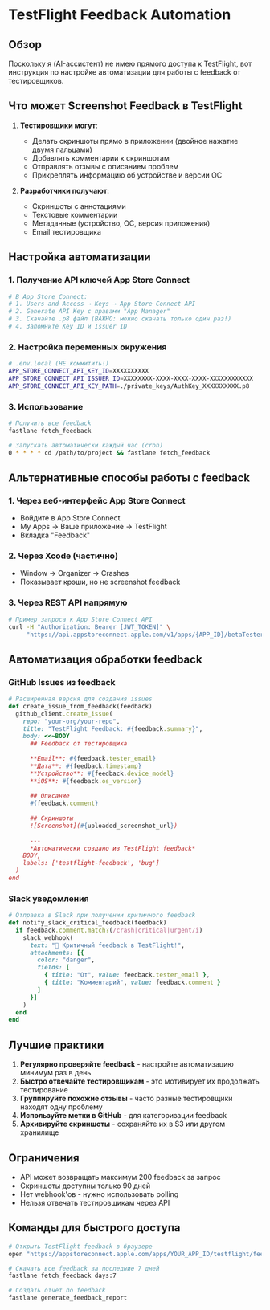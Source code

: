 # TestFlight Feedback Automation

## Обзор

Поскольку я (AI-ассистент) не имею прямого доступа к TestFlight, вот инструкция по настройке автоматизации для работы с feedback от тестировщиков.

## Что может Screenshot Feedback в TestFlight

1. **Тестировщики могут**:
   - Делать скриншоты прямо в приложении (двойное нажатие двумя пальцами)
   - Добавлять комментарии к скриншотам
   - Отправлять отзывы с описанием проблем
   - Прикреплять информацию об устройстве и версии ОС

2. **Разработчики получают**:
   - Скриншоты с аннотациями
   - Текстовые комментарии
   - Метаданные (устройство, ОС, версия приложения)
   - Email тестировщика

## Настройка автоматизации

### 1. Получение API ключей App Store Connect

```bash
# В App Store Connect:
# 1. Users and Access → Keys → App Store Connect API
# 2. Generate API Key с правами "App Manager"
# 3. Скачайте .p8 файл (ВАЖНО: можно скачать только один раз!)
# 4. Запомните Key ID и Issuer ID
```

### 2. Настройка переменных окружения

```bash
# .env.local (НЕ коммитить!)
APP_STORE_CONNECT_API_KEY_ID=XXXXXXXXXX
APP_STORE_CONNECT_API_ISSUER_ID=XXXXXXXX-XXXX-XXXX-XXXX-XXXXXXXXXXXX
APP_STORE_CONNECT_API_KEY_PATH=./private_keys/AuthKey_XXXXXXXXXX.p8
```

### 3. Использование

```bash
# Получить все feedback
fastlane fetch_feedback

# Запускать автоматически каждый час (cron)
0 * * * * cd /path/to/project && fastlane fetch_feedback
```

## Альтернативные способы работы с feedback

### 1. Через веб-интерфейс App Store Connect
- Войдите в App Store Connect
- My Apps → Ваше приложение → TestFlight
- Вкладка "Feedback"

### 2. Через Xcode (частично)
- Window → Organizer → Crashes
- Показывает крэши, но не screenshot feedback

### 3. Через REST API напрямую

```bash
# Пример запроса к App Store Connect API
curl -H "Authorization: Bearer [JWT_TOKEN]" \
     "https://api.appstoreconnect.apple.com/v1/apps/{APP_ID}/betaTesters"
```

## Автоматизация обработки feedback

### GitHub Issues из feedback

```ruby
# Расширенная версия для создания issues
def create_issue_from_feedback(feedback)
  github_client.create_issue(
    repo: "your-org/your-repo",
    title: "TestFlight Feedback: #{feedback.summary}",
    body: <<~BODY
      ## Feedback от тестировщика
      
      **Email**: #{feedback.tester_email}
      **Дата**: #{feedback.timestamp}
      **Устройство**: #{feedback.device_model}
      **iOS**: #{feedback.os_version}
      
      ## Описание
      #{feedback.comment}
      
      ## Скриншоты
      ![Screenshot](#{uploaded_screenshot_url})
      
      ---
      *Автоматически создано из TestFlight feedback*
    BODY,
    labels: ['testflight-feedback', 'bug']
  )
end
```

### Slack уведомления

```ruby
# Отправка в Slack при получении критичного feedback
def notify_slack_critical_feedback(feedback)
  if feedback.comment.match?(/crash|critical|urgent/i)
    slack_webhook(
      text: "🚨 Критичный feedback в TestFlight!",
      attachments: [{
        color: "danger",
        fields: [
          { title: "От", value: feedback.tester_email },
          { title: "Комментарий", value: feedback.comment }
        ]
      }]
    )
  end
end
```

## Лучшие практики

1. **Регулярно проверяйте feedback** - настройте автоматизацию минимум раз в день
2. **Быстро отвечайте тестировщикам** - это мотивирует их продолжать тестирование
3. **Группируйте похожие отзывы** - часто разные тестировщики находят одну проблему
4. **Используйте метки в GitHub** - для категоризации feedback
5. **Архивируйте скриншоты** - сохраняйте их в S3 или другом хранилище

## Ограничения

- API может возвращать максимум 200 feedback за запрос
- Скриншоты доступны только 90 дней
- Нет webhook'ов - нужно использовать polling
- Нельзя отвечать тестировщикам через API

## Команды для быстрого доступа

```bash
# Открыть TestFlight feedback в браузере
open "https://appstoreconnect.apple.com/apps/YOUR_APP_ID/testflight/feedback"

# Скачать все feedback за последние 7 дней
fastlane fetch_feedback days:7

# Создать отчет по feedback
fastlane generate_feedback_report
``` 